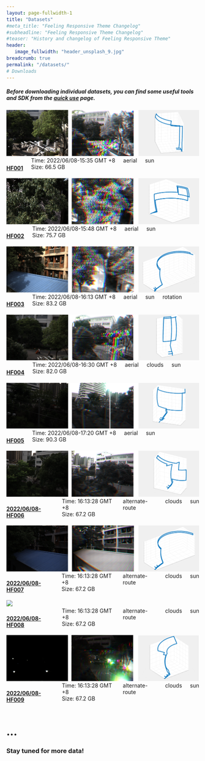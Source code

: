 ```yaml
---
layout: page-fullwidth-1
title: "Datasets"
#meta_title: "Feeling Responsive Theme Changelog"
#subheadline: "Feeling Responsive Theme Changelog"
#teaser: "History and changelog of Feeling Responsive Theme"
header:
   image_fullwidth: "header_unsplash_9.jpg"
breadcrumb: true
permalink: "/datasets/"
# Downloads
---
```

##### Before downloading individual datasets, you can find some useful tools and SDK from the <a href="../quick_use">quick use</a> page. 

<div class="row listing listing-link listing-odd">
      <div class="large-6 medium-6 small-12 columns">
         <a href="./hf001">
            <img id="thumb-1" src="../data_image/aerial_01/1.png"/>
         </a>
      </div>
      <div class="large-6 medium-6 small-12 columns">
         <a href="./hf001">
            <h4>HF001</h4>
         </a>
         Time: 2022/06/08-15:35 GMT +8<br/>
         Size: 66.5 GB<br/>
         <span class="icon-price-tag pr10">aerial</span>
         <span class="icon-price-tag pr10">sun</span>
      </div>
</div>

<div class="row listing listing-link listing-odd">
      <div class="large-6 medium-6 small-12 columns">
         <a href="./hf002">
            <img id="thumb-1" src="../data_image/aerial_02/1.png"/>
         </a>
      </div>
      <div class="large-6 medium-6 small-12 columns">
         <a href="./hf002">
            <h4>HF002</h4>
         </a>
         Time: 2022/06/08-15:48 GMT +8<br/>
         Size: 75.7 GB<br/>
         <span class="icon-price-tag pr10">aerial</span>
         <span class="icon-price-tag pr10">sun</span>
      </div>
</div>

<div class="row listing listing-link listing-odd">
      <div class="large-6 medium-6 small-12 columns">
         <a href="./hf003">
            <img id="thumb-1" src="../data_image/aerial_03/1.png"/>
         </a>
      </div>
      <div class="large-6 medium-6 small-12 columns">
         <a href="./hf003">
            <h4>HF003</h4>
         </a>
         Time: 2022/06/08-16:13 GMT +8<br/>
         Size: 83.2 GB<br/>
         <span class="icon-price-tag pr10">aerial</span>
         <span class="icon-price-tag pr10">sun</span>
         <span class="icon-price-tag pr10">rotation</span>
      </div>
</div>

<div class="row listing listing-link listing-odd">
      <div class="large-6 medium-6 small-12 columns">
         <a href="./hf004">
            <img id="thumb-1" src="../data_image/aerial_04/1.png"/>
         </a>
      </div>
      <div class="large-6 medium-6 small-12 columns">
         <a href="./hf004">
            <h4>HF004</h4>
         </a>
         Time: 2022/06/08-16:30 GMT +8<br/>
         Size: 82.0 GB<br/>
         <span class="icon-price-tag pr10">aerial</span>
         <span class="icon-price-tag pr10">clouds</span>
         <span class="icon-price-tag pr10">sun</span>
      </div>
</div>

<div class="row listing listing-link listing-odd">
      <div class="large-6 medium-6 small-12 columns">
         <a href="./HF005">
            <img id="thumb-1" src="../data_image/aerial_05/1.png"/>
         </a>
      </div>
      <div class="large-6 medium-6 small-12 columns">
         <a href="./HF005">
            <h4>HF005</h4>
         </a>
         Time: 2022/06/08-17:20 GMT +8<br/>
         Size: 90.3 GB<br/>
         <span class="icon-price-tag pr10">aerial</span>
         <span class="icon-price-tag pr10">sun</span>
      </div>
</div>

<div class="row listing listing-link listing-odd">
      <div class="large-6 medium-6 small-12 columns">
         <a href="./HF006">
            <img id="thumb-1" src="../data_image/aerial_06/1.png"/>
         </a>
      </div>
      <div class="large-6 medium-6 small-12 columns">
         <a href="./HF006">
            <h4>2022/06/08-HF006</h4>
         </a>
         Time: 16:13:28 GMT +8<br/>
         Size: 67.2 GB<br/>
         <span class="icon-price-tag pr10">alternate-route</span>
         <span class="icon-price-tag pr10">clouds</span>
         <span class="icon-price-tag pr10">sun</span>
      </div>
</div>

<div class="row listing listing-link listing-odd">
      <div class="large-6 medium-6 small-12 columns">
         <a href="./hf007">
            <img id="thumb-1" src="../data_image/aerial_07/1.png"/>
         </a>
      </div>
      <div class="large-6 medium-6 small-12 columns">
         <a href="./hf007">
            <h4>2022/06/08-HF007</h4>
         </a>
         Time: 16:13:28 GMT +8<br/>
         Size: 67.2 GB<br/>
         <span class="icon-price-tag pr10">alternate-route</span>
         <span class="icon-price-tag pr10">clouds</span>
         <span class="icon-price-tag pr10">sun</span>
      </div>
</div>

<div class="row listing listing-link listing-odd">
      <div class="large-6 medium-6 small-12 columns">
         <a href="./HF008">
            <img id="thumb-1" src="../data_image/aerial_08/1.png"/>
         </a>
      </div>
      <div class="large-6 medium-6 small-12 columns">
         <a href="./HF008">
            <h4>2022/06/08-HF008</h4>
         </a>
         Time: 16:13:28 GMT +8<br/>
         Size: 67.2 GB<br/>
         <span class="icon-price-tag pr10">alternate-route</span>
         <span class="icon-price-tag pr10">clouds</span>
         <span class="icon-price-tag pr10">sun</span>
      </div>
</div>

<div class="row listing listing-link listing-odd">
      <div class="large-6 medium-6 small-12 columns">
         <a href="./HF009">
            <img id="thumb-1" src="../data_image/aerial_09/1.png"/>
         </a>
      </div>
      <div class="large-6 medium-6 small-12 columns">
         <a href="./HF009">
            <h4>2022/06/08-HF009</h4>
         </a>
         Time: 16:13:28 GMT +8<br/>
         Size: 67.2 GB<br/>
         <span class="icon-price-tag pr10">alternate-route</span>
         <span class="icon-price-tag pr10">clouds</span>
         <span class="icon-price-tag pr10">sun</span>
      </div>
</div>

# ...

### Stay tuned for more data!